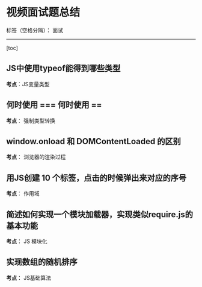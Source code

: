 ﻿# 视频面试题总结

标签（空格分隔）： 面试

---

[toc]
## JS中使用typeof能得到哪些类型
**考点**：JS变量类型

## 何时使用 === 何时使用 ==
**考点**： 强制类型转换

## window.onload 和 DOMContentLoaded 的区别
**考点**： 浏览器的渲染过程

## 用JS创建 10 个<a>标签，点击的时候弹出来对应的序号
**考点**： 作用域

## 简述如何实现一个模块加载器，实现类似require.js的基本功能
**考点**： JS 模块化

## 实现数组的随机排序
**考点**： JS基础算法




